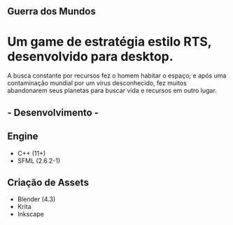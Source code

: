## Guerra dos Mundos

# Um game de estratégia estilo RTS, desenvolvido para desktop.

A busca constante por recursos fez o homem habitar o espaço; e após uma contaminação
mundial por um vírus desconhecido, fez muitos abandonarem seus planetas para buscar vida e recursos
em outro lugar.

## - Desenvolvimento - 
## Engine
  - C++ (11+)
  - SFML (2.6.2-1)
## Criação de Assets
  - Blender (4.3)
  - Krita
  - Inkscape
  
